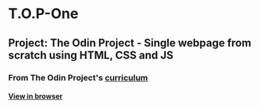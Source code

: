 # T.O.P-One

## Project: The Odin Project - Single webpage from scratch using HTML, CSS and JS

### From The Odin Project's [curriculum](http://www.theodinproject.com/courses/web-development-101/lessons/html-css)

#### [View in browser](https://james-priest.github.io/T.O.P-One/)
